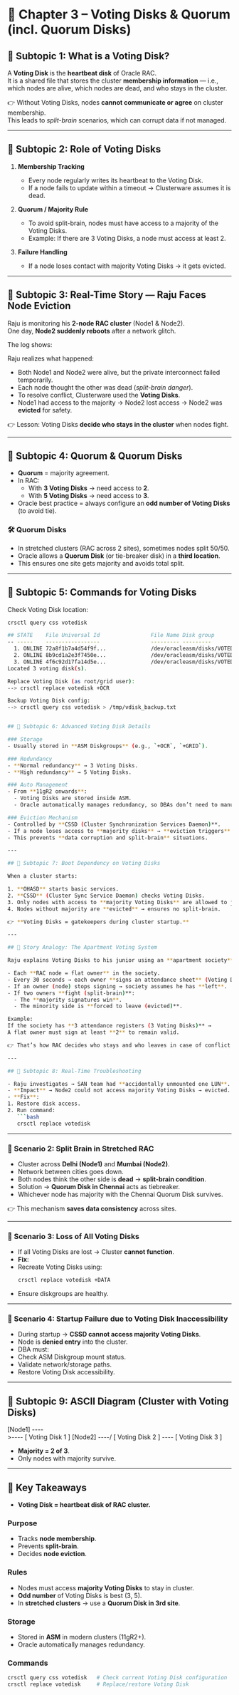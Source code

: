 # 📖 Chapter 3 – Voting Disks & Quorum (incl. Quorum Disks)

## 🔹 Subtopic 1: What is a Voting Disk?

A **Voting Disk** is the **heartbeat disk** of Oracle RAC.  
It is a shared file that stores the cluster **membership information** — i.e., which nodes are alive, which nodes are dead, and who stays in the cluster.

👉 Without Voting Disks, nodes **cannot communicate or agree** on cluster membership.  
This leads to *split-brain* scenarios, which can corrupt data if not managed.

---

## 🔹 Subtopic 2: Role of Voting Disks

1. **Membership Tracking**
   - Every node regularly writes its heartbeat to the Voting Disk.
   - If a node fails to update within a timeout → Clusterware assumes it is dead.

2. **Quorum / Majority Rule**
   - To avoid split-brain, nodes must have access to a majority of the Voting Disks.
   - Example: If there are 3 Voting Disks, a node must access at least 2.

3. **Failure Handling**
   - If a node loses contact with majority Voting Disks → it gets evicted.

---

## 🔹 Subtopic 3: Real-Time Story — Raju Faces Node Eviction

Raju is monitoring his **2-node RAC cluster** (Node1 & Node2).  
One day, **Node2 suddenly reboots** after a network glitch.  

The log shows:  


Raju realizes what happened:
- Both Node1 and Node2 were alive, but the private interconnect failed temporarily.
- Each node thought the other was dead (*split-brain danger*).
- To resolve conflict, Clusterware used the **Voting Disks**.
- Node1 had access to the majority → Node2 lost access → Node2 was **evicted** for safety.

👉 Lesson: Voting Disks **decide who stays in the cluster** when nodes fight.

---

## 🔹 Subtopic 4: Quorum & Quorum Disks

- **Quorum** = majority agreement.  
- In RAC:
  - With **3 Voting Disks** → need access to **2**.  
  - With **5 Voting Disks** → need access to **3**.  
- Oracle best practice = always configure an **odd number of Voting Disks** (to avoid tie).  

### 🛠 Quorum Disks
- In stretched clusters (RAC across 2 sites), sometimes nodes split 50/50.
- Oracle allows a **Quorum Disk** (or tie-breaker disk) in a **third location**.
- This ensures one site gets majority and avoids total split.

---

## 🔹 Subtopic 5: Commands for Voting Disks

Check Voting Disk location:  
```bash
crsctl query css votedisk

## STATE    File Universal Id                File Name Disk group
-- -----    -----------------                --------- ---------
  1. ONLINE 72a8f1b7a4d54f9f...              /dev/oracleasm/disks/VOTEDISK1
  2. ONLINE 8b9cd1a2e3f7450e...              /dev/oracleasm/disks/VOTEDISK2
  3. ONLINE 4f6c92d17fa14d5e...              /dev/oracleasm/disks/VOTEDISK3
Located 3 voting disk(s).

Replace Voting Disk (as root/grid user):
--> crsctl replace votedisk +OCR

Backup Voting Disk config:
--> crsctl query css votedisk > /tmp/vdisk_backup.txt


## 🔹 Subtopic 6: Advanced Voting Disk Details

### Storage
- Usually stored in **ASM Diskgroups** (e.g., `+OCR`, `+GRID`).

### Redundancy
- **Normal redundancy** → 3 Voting Disks.  
- **High redundancy** → 5 Voting Disks.

### Auto Management
- From **11gR2 onwards**:  
  - Voting Disks are stored inside ASM.  
  - Oracle automatically manages redundancy, so DBAs don’t need to manually configure multiple Voting Disks.

### Eviction Mechanism
- Controlled by **CSSD (Cluster Synchronization Services Daemon)**.  
- If a node loses access to **majority disks** → **eviction triggers** → node reboot.  
- This prevents **data corruption and split-brain** situations.

---

## 🔹 Subtopic 7: Boot Dependency on Voting Disks

When a cluster starts:

1. **OHASD** starts basic services.  
2. **CSSD** (Cluster Sync Service Daemon) checks Voting Disks.  
3. Only nodes with access to **majority Voting Disks** are allowed to join the cluster.  
4. Nodes without majority are **evicted** → ensures no split-brain.  

👉 **Voting Disks = gatekeepers during cluster startup.**

---

## 📖 Story Analogy: The Apartment Voting System

Raju explains Voting Disks to his junior using an **apartment society** story:

- Each **RAC node = flat owner** in the society.  
- Every 30 seconds → each owner **signs an attendance sheet** (Voting Disk).  
- If an owner (node) stops signing → society assumes he has **left**.  
- If two owners **fight (split-brain)**:  
  - The **majority signatures win**.  
  - The minority side is **forced to leave (evicted)**.  

Example:  
If the society has **3 attendance registers (3 Voting Disks)** →  
A flat owner must sign at least **2** to remain valid.  

👉 That’s how RAC decides who stays and who leaves in case of conflict.

---

## 🔹 Subtopic 8: Real-Time Troubleshooting

- Raju investigates → SAN team had **accidentally unmounted one LUN**.  
- **Impact** → Node2 could not access majority Voting Disks → evicted.  
- **Fix**:  
1. Restore disk access.  
2. Run command:  
   ```bash
   crsctl replace votedisk
   ```

---

### 📌 Scenario 2: Split Brain in Stretched RAC
- Cluster across **Delhi (Node1)** and **Mumbai (Node2)**.  
- Network between cities goes down.  
- Both nodes think the other side is **dead** → **split-brain condition**.  
- Solution → **Quorum Disk in Chennai** acts as tiebreaker.  
- Whichever node has majority with the Chennai Quorum Disk survives.  

👉 This mechanism **saves data consistency** across sites.

---

### 📌 Scenario 3: Loss of All Voting Disks
- If all Voting Disks are lost → Cluster **cannot function**.  
- **Fix**:  
- Recreate Voting Disks using:  
  ```bash
  crsctl replace votedisk +DATA
  ```
- Ensure diskgroups are healthy.

---

### 📌 Scenario 4: Startup Failure due to Voting Disk Inaccessibility
- During startup → **CSSD cannot access majority Voting Disks**.  
- Node is **denied entry** into the cluster.  
- DBA must:  
- Check ASM Diskgroup mount status.  
- Validate network/storage paths.  
- Restore Voting Disk accessibility.

---

## 🔹 Subtopic 9: ASCII Diagram (Cluster with Voting Disks)

   [Node1] ----\
                 >---- [ Voting Disk 1 ]
   [Node2] ----/        [ Voting Disk 2 ]
                 \---- [ Voting Disk 3 ]



- **Majority = 2 of 3**.  
- Only nodes with majority survive.

---

## 📝 Key Takeaways

- **Voting Disk = heartbeat disk of RAC cluster.**

### Purpose
- Tracks **node membership**.  
- Prevents **split-brain**.  
- Decides **node eviction**.  

### Rules
- Nodes must access **majority Voting Disks** to stay in cluster.  
- **Odd number** of Voting Disks is best (3, 5).  
- In **stretched clusters** → use a **Quorum Disk in 3rd site**.  

### Storage
- Stored in **ASM** in modern clusters (11gR2+).  
- Oracle automatically manages redundancy.

### Commands
```bash
crsctl query css votedisk   # Check current Voting Disk configuration
crsctl replace votedisk     # Replace/restore Voting Disk


